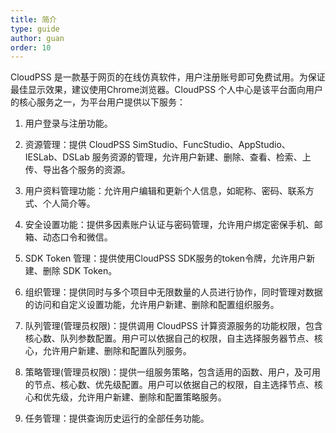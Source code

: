 ```yaml
---
title: 简介
type: guide
author: guan
order: 10
---
```


CloudPSS 是一款基于网页的在线仿真软件，用户注册账号即可免费试用。为保证最佳显示效果，建议使用Chrome浏览器。CloudPSS 个人中心是该平台面向用户的核心服务之一，为平台用户提供以下服务：

1. 用户登录与注册功能。
   
2. 资源管理：提供 CloudPSS SimStudio、FuncStudio、AppStudio、IESLab、DSLab 服务资源的管理，允许用户新建、删除、查看、检索、上传、导出各个服务的资源。

3. 用户资料管理功能：允许用户编辑和更新个人信息，如昵称、密码、联系方式、个人简介等。

4. 安全设置功能：提供多因素账户认证与密码管理，允许用户绑定密保手机、邮箱、动态口令和微信。

5. SDK Token 管理：提供使用CloudPSS SDK服务的token令牌，允许用户新建、删除 SDK Token。
   
6. 组织管理：提供同时与多个项目中无限数量的人员进行协作，同时管理对数据的访问和自定义设置功能，允许用户新建、删除和配置组织服务。
  
7. 队列管理(管理员权限)：提供调用 CloudPSS 计算资源服务的功能权限，包含核心数、队列参数配置。用户可以依据自己的权限，自主选择服务器节点、核心，允许用户新建、删除和配置队列服务。

8. 策略管理(管理员权限)：提供一组服务策略，包含适用的函数、用户，及可用的节点、核心数、优先级配置。用户可以依据自己的权限，自主选择节点、核心和优先级，允许用户新建、删除和配置策略服务。
   
9. 任务管理：提供查询历史运行的全部任务功能。





